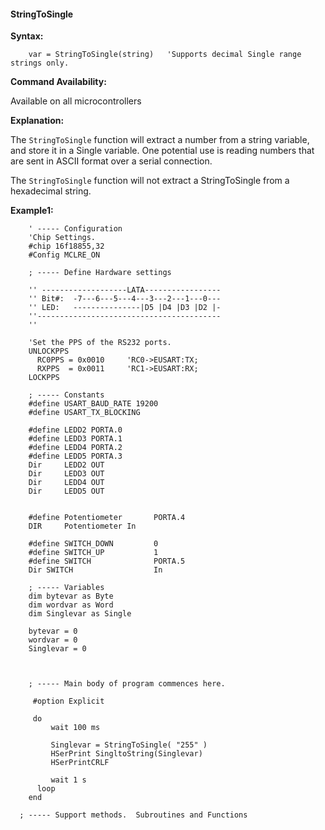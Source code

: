 <div class="section">

<div class="titlepage">

<div>

<div>

#### <span id="stringtosingle"></span>StringToSingle

</div>

</div>

</div>

<span class="strong">**Syntax:**</span>

``` screen
    var = StringToSingle(string)   'Supports decimal Single range strings only.
```

<span class="strong">**Command Availability:**</span>

Available on all microcontrollers

<span class="strong">**Explanation:**</span>

The `StringToSingle` function will extract a number from a string
variable, and store it in a Single variable. One potential use is
reading numbers that are sent in ASCII format over a serial
connection.  
  
The `StringToSingle` function will not extract a StringToSingle from a
hexadecimal string.  
  

<span class="strong">**Example1:**</span>

``` screen
    ' ----- Configuration
    'Chip Settings.
    #chip 16f18855,32
    #Config MCLRE_ON

    ; ----- Define Hardware settings

    '' -------------------LATA-----------------
    '' Bit#:  -7---6---5---4---3---2---1---0---
    '' LED:   ---------------|D5 |D4 |D3 |D2 |-
    ''-----------------------------------------
    ''

    'Set the PPS of the RS232 ports.
    UNLOCKPPS
      RC0PPS = 0x0010     'RC0->EUSART:TX;
      RXPPS  = 0x0011     'RC1->EUSART:RX;
    LOCKPPS

    ; ----- Constants
    #define USART_BAUD_RATE 19200
    #define USART_TX_BLOCKING

    #define LEDD2 PORTA.0
    #define LEDD3 PORTA.1
    #define LEDD4 PORTA.2
    #define LEDD5 PORTA.3
    Dir     LEDD2 OUT
    Dir     LEDD3 OUT
    Dir     LEDD4 OUT
    Dir     LEDD5 OUT


    #define Potentiometer       PORTA.4
    DIR     Potentiometer In

    #define SWITCH_DOWN         0
    #define SWITCH_UP           1
    #define SWITCH              PORTA.5
    Dir SWITCH                  In

    ; ----- Variables
    dim bytevar as Byte
    dim wordvar as Word
    dim Singlevar as Single

    bytevar = 0
    wordvar = 0
    Singlevar = 0



    ; ----- Main body of program commences here.

     #option Explicit

     do
         wait 100 ms

         Singlevar = StringToSingle( "255" )
         HSerPrint SingltoString(Singlevar)
         HSerPrintCRLF

         wait 1 s
      loop
    end

  ; ----- Support methods.  Subroutines and Functions
```

</div>
